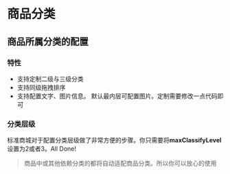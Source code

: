 # 商品分类

## 商品所属分类的配置

### 特性

- 支持定制二级与三级分类
- 支持同级拖拽排序
- 支持配置文字、图片信息。 默认最内层可配置图片。定制需要修改一点代码即可

### 分类层级

标准商城对于配置分类层级做了非常方便的步骤。你只需要将**maxClassifyLevel**设置为2或者3。All Done!

> 商品中或其他依赖分类的都将自动适配商品分类。所以你可以放心的使用
